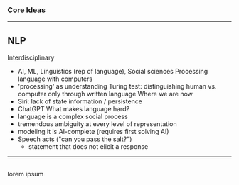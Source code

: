 ### Core Ideas

---

## NLP

Interdisciplinary
- AI, ML, Linguistics (rep of language), Social sciences
Processing language with computers
- 'processing' as understanding
Turing test: distinguishing human vs. computer only through written language
Where we are now
- Siri: lack of state information / persistence
- ChatGPT
What makes language hard?
- language is a complex social process
- tremendous ambiguity at every level of representation
- modeling it is AI-complete (requires first solving AI)
- Speech acts ("can you pass the salt?")
	- statement that does not elicit a response

---

## 


lorem ipsum